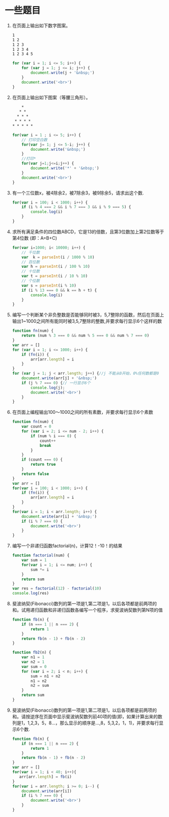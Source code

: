 # 一些题目

1. 在页面上输出如下数字图案。

    ```html
    1
    1 2
    1 2 3
    1 2 3 4
    1 2 3 4 5
    ```

    ```js
    for (var i = 1; i <= 5; i++) {
        for (var j = 1; j <= i; j++) {
            document.write(j + '&nbsp;')
        }
        document.write('<br>')
    }
    ```

2. 在页面上输出如下图案（等腰三角形）。

    ```html
        *
       * *
      * * * 
     * * * *
    * * * * *    
    ```

    ```js
    for(var i = 1 ; i <= 5; i++) {
        // 打印空白数
        for(var j= 1; j <= 5-i; j++) {
            document.write('&nbsp;')
        }
        //打印*
        for(var j=1;j<=i;j++) {
            document.write('*' + '&nbsp;')
        }
        document.write('<br>')
    }
    ```

3. 有一个三位数x，被4除余2，被7除余3，被9除余5，请求出这个数.

    ```js
    for(var i = 100; i < 1000; i++) {
        if (i % 4 === 2 && i % 7 === 3 && i % 9 === 5) {
            console.log(i)
        }
    }
    ```

4. 求所有满足条件的四位数ABCD，它是13的倍数，且第3位数加上第2位数等于第4位数 (即：A=B+C)

    ```js
    for(var i=1000; i< 10000; i++) {
        // 千位数
        var  k = parseInt(i / 1000 % 10)
        // 百位数
        var h = parseInt(i / 100 % 10)
        // 十位数
        var t = parseInt(i / 10 % 10)
        // 个位数
        var s = parseInt(i % 10)
        if (i % 13 === 0 && k == h + t) {
            console.log(i)
        }
    }

    ```

5. 编写一个判断某个非负整数是否能够同时被3，5,7整除的函数，然后在页面上输出1~1000之间所有能同时被3,5,7整除的整数,并要求每行显示6个这样的数

    ```js
    function fn(num) {
        return (num % 3 === 0 && num % 5 === 0 && num % 7 === 0)
    }
    var arr = []
    for (var i = 1; i <= 1000; i++) {
        if (fn(i)) {
            arr[arr.length] = i
        }
    }
    for (var j = 1; j < arr.length; j++) {//j 不能从0开始，0%任何数都是0
        document.write(arr[j] + '&nbsp;')
        if (j % 7 === 0) {// 一行显示6个
            console.log(j);
            document.write('<br>')
        }
    }
    ```

6. 在页面上编程输出100～1000之间的所有素数，并要求每行显示6个素数

    ```js
    function fn(num) {
        var count = 0
        for (var i = 2; i <= num - 2; i++) {
            if (num % i === 0) {
                count++
                break
            }
        }
        if (count === 0) {
            return true
        }
        return false
    }
    var arr = []
    for(var i = 100; i < 1000; i++) {
        if (fn(i)) {
            arr[arr.length] = i
        }
    }
    for(var i = 1; i < arr.length; i++) {
        document.write(arr[i] + '&nbsp;')
        if (i % 7 === 0) {
            document.write('<br>')
        }
    }
    ```

7. 编写一个非递归函数factorial(n)，计算12！-10！的结果

    ```js
    function factorial(num) {
        var sum = 1
        for(var i = 1; i <= num; i++) {
            sum *= i
        }
        return sum
    }
    var res = factorial(12) - factorial(10)
    console.log(res)
    ```

8. 斐波纳契(Fibonacci)数列的第一项是1,第二项是1，以后各项都是前两项的和。试用递归函数和非递归函数各编写一个程序，求斐波纳契数列第N项的值

    ```js
    function fb(n) {
        if (n === 1 || n === 2) {
            return 1
        }
        return fb(n - 1) + fb(n - 2)
    }

    function fb2(n) {
        var n1 = 1
        var n2 = 1
        var sum = 0
        for (var i = 2; i < n; i++) {
            sum = n1 + n2
            n1 = n2
            n2 = sum
        }
        return sum
    }
    ```

9. 斐波纳契(Fibonacci)数列的第一项是1,第二项是1，以后各项都是前两项的和。请按逆序在页面中显示斐波纳契数列前40项的值(即，如果计算出来的数列是1，1,2,3，5，8…，那么显示的顺序是…,8，5,3,2，1，1)，并要求每行显示6个数.

    ```js
    function fb(n) {
        if (n === 1 || n === 2) {
            return 1
        }
        return fb(n - 1) + fb(n - 2)
    }
    var arr = []
    for(var i = 1; i < 40; i++){
       arr[arr.length] = fb(i)
    }
    for(var i = arr.length; i >= 0; i--) {
        document.write(arr[i])
        if (i % 7 === 0) {
            document.write('<br>')
        }
    }
    ```
